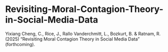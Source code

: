 # Revisiting-Moral-Contagion-Theory-in-Social-Media-Data

Yixiang Cheng, C., Rice, J., Rallo Vanderchmitt, L., Bozkurt, B. & Ratnam, R. (2025) “Revisiting Moral Contagion Theory in Social Media Data” (forthcoming).
